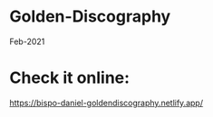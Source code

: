 # Golden-Discography
Feb-2021

# Check it online:
https://bispo-daniel-goldendiscography.netlify.app/
